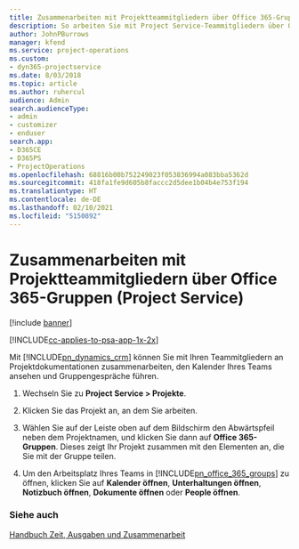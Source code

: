 ```yaml
---
title: Zusammenarbeiten mit Projektteammitgliedern über Office 365-Gruppen
description: So arbeiten Sie mit Project Service-Teammitgliedern über Office 365-Gruppen zusammen
author: JohnPBurrows
manager: kfend
ms.service: project-operations
ms.custom:
- dyn365-projectservice
ms.date: 8/03/2018
ms.topic: article
ms.author: ruhercul
audience: Admin
search.audienceType:
- admin
- customizer
- enduser
search.app:
- D365CE
- D365PS
- ProjectOperations
ms.openlocfilehash: 68816b00b752249023f053836994a083bba5362d
ms.sourcegitcommit: 418fa1fe9d605b8faccc2d5dee1b04b4e753f194
ms.translationtype: HT
ms.contentlocale: de-DE
ms.lasthandoff: 02/10/2021
ms.locfileid: "5150892"
---
```

# <a name="collaborate-with-your-project-team-members-with-office-365-groups-project-service"></a>Zusammenarbeiten mit Projektteammitgliedern über Office 365-Gruppen (Project Service)

[!include [banner](../includes/psa-now-project-operations.md)]

[!INCLUDE[cc-applies-to-psa-app-1x-2x](../includes/cc-applies-to-psa-app-1x-2x.md)]

Mit [!INCLUDE[pn_dynamics_crm](../includes/pn-dynamics-crm.md)] können Sie mit Ihren Teammitgliedern an Projektdokumentationen zusammenarbeiten, den Kalender Ihres Teams ansehen und Gruppengespräche führen.  
  
1. Wechseln Sie zu **Project Service > Projekte**.  
  
2. Klicken Sie das Projekt an, an dem Sie arbeiten.  
  
3. Wählen Sie auf der Leiste oben auf dem Bildschirm den Abwärtspfeil neben dem Projektnamen, und klicken Sie dann auf **Office 365-Gruppen**. Dieses zeigt Ihr Projekt zusammen mit den Elementen an, die Sie mit der Gruppe teilen.  
  
4. Um den Arbeitsplatz Ihres Teams in [!INCLUDE[pn_office_365_groups](../includes/pn-office-365-groups.md)] zu öffnen, klicken Sie auf **Kalender öffnen**, **Unterhaltungen öffnen**, **Notizbuch öffnen**, **Dokumente öffnen** oder **People öffnen**.  
  
### <a name="see-also"></a>Siehe auch  
 [Handbuch Zeit, Ausgaben und Zusammenarbeit](../psa/time-expense-collaboration-guide.md)
